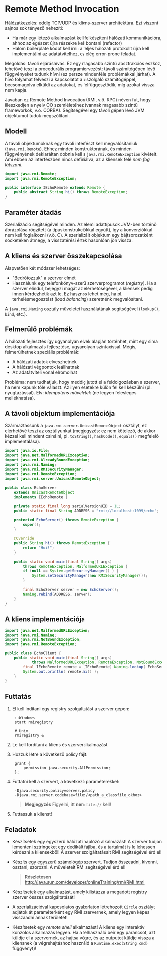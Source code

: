 # Remote Method Invocation #
Hálózatkezelés: eddig TCP/UDP és kliens-szerver architektúra. Ezt viszont sajnos
sok tényező nehezíti:

* Ha már egy létező alkalmazást kell felkészíteni hálózati kommunikációra, ahhoz
  az egészet újra részekre kell bontani (refactor)
* Halom boilerplate kódot kell írni: a teljes hálózati protokollt újra kell
  implementálni az adatátvitelhez, ez elég error-prone feladat.

Megoldás: távoli eljáráshívás. Ez egy magasabb szintű absztrakciós eszköz,
lehetővé teszi a procedurális programtervezést: távoli számítógépen lévő
függvényeket tudunk hívni (ez persze mindenféle problémákkal járhat). A hívó
folyamat felveszi a kapcsolatot a kiszolgáló számítógéppel, becsomagolva elküldi
az adatokat, és felfüggesztődik, míg azokat vissza nem kapja.

Javaban ez Remote Method Invocation (RMI, v.ö. RPC) néven fut, hogy illeszkedjen
a nyelv OO szemléletéhez (vannak magasabb szintű frameworkok, v.ö. CORBA).
Segítségével egy távoli gépen lévő JVM objektumot tudok megszólítani.

## Modell ##
A távoli objektumoknak egy távoli interfészt kell megvalósítaniuk
(`java.rmi.Remote`). Ehhez minden konstruktorának, és minden függvényének
deklaráltan dobnia kell a `java.rmi.RemoteException` kivételt. Ami ebben az
interfészben nincs definiálva, az a kliensek felé *nem fog látszani*.

``` java
import java.rmi.Remote;
import java.rmi.RemoteException;

public interface IEchoRemote extends Remote {
    public abstract String hi() throws RemoteException;
}
```

## Paraméter átadás ##
Szerializáció segítségével minden. Az elemi adattípusok JVM-ben történő
ábrázolása rögzített (a típuskonstrukciókkal együtt), így a konverziókkal nem
kell foglalkozni (v.ö. C). A szerializált objektum egy bájtsorozatként
socketeken átmegy, a visszatérési érték hasonlóan jön vissza.

## A kliens és szerver összekapcsolása ##
Alapvetően két módszer lehetséges:

* "Bedrótozzuk" a szerver címét
* Használunk egy telefonkönyv-szerű szerverprogramot (*registry*). Ha a szerver
  elindul, bejegyzi magát az elérhetőségével, a kliensek pedig innen kérdezhetik
  azt le. Ez hasznos lehet még, ha pl. terhelésmegosztást (*load balancing*)
  szeretnénk megvalósítani.

A `java.rmi.Naming` osztály műveletei használatának segítségével (`lookup()`,
`bind`, etc.).

## Felmerülő problémák ##
A hálózati fejlesztés így ugyanolyan elvek alapján történhet, mint egy sima
desktop alkalmazás fejlesztése, ugyanolyan szintaxissal. Mégis, felmerülhetnek
speciális problémák:

* A hálózati adatok elveszhetnek
* A hálózati végpontok leállhatnak
* Az adatátviteli vonal elromolhat

Probléma: nem tudhatjuk, hogy meddig jutott el a feldolgozásban a szerver, ha
nem kapunk tőle választ. Az ilyen esetekre külön fel kell készülni (pl.
nyugtázással). Elv: *idempotens műveletek* (ne legyen felesleges mellékhatása).

## A távoli objektum implementációja ##
Származtassunk a `java.rmi.server.UnicastRemoteObject` osztályt, ez elérhetővé
teszi az osztályunkat (megjegyzés: ez nem kötelező, de akkor kézzel kell mindent
csinálni, pl. `toString()`, `hashCode()`, `equals()` megfelelő implementálása). 

``` java
import java.io.File;
import java.net.MalformedURLException;
import java.rmi.AlreadyBoundException;
import java.rmi.Naming;
import java.rmi.RMISecurityManager;
import java.rmi.RemoteException;
import java.rmi.server.UnicastRemoteObject;
	
public class EchoServer
	extends UnicastRemoteObject
	implements IEchoRemote {

	private static final long serialVersionUID = 1L;
	public static final String ADDRESS = "rmi://localhost:1099/echo";

	protected EchoServer() throws RemoteException {
		super();
	}
	
	@Override
	public String hi() throws RemoteException {
		return "Hoi!";
	}
	    
	public static void main(final String[] args)
		throws RemoteException, MalformedURLException {
		if (null == System.getSecurityManager() ) {
			System.setSecurityManager(new RMISecurityManager());
		}
	        
		final EchoServer server = new EchoServer();
		Naming.rebind(ADDRESS, server);
	}
}
```

## A kliens implementációja ##
``` java
import java.net.MalformedURLException;
import java.rmi.Naming;
import java.rmi.NotBoundException;
import java.rmi.RemoteException;

public class EchoClient {
	public static void main(final String[] args)
			throws MalformedURLException, RemoteException, NotBoundException {
		final IEchoRemote remote = (IEchoRemote) Naming.lookup( EchoServer.ADDRESS );
		System.out.println( remote.hi() );
	}
}
```

## Futtatás ##
1. El kell indítani egy registry szolgáltatást a szerver gépen:
	
		::Windows
		start rmiregistry 
		
		# Unix
		rmiregistry &

2. Le kell fordítani a kliens és szerveralkalmazást
3. Hozzuk létre a következő policy fájlt:

		grant {
		    permission java.security.AllPermission;
		};

4. Futtatni kell a szervert, a következő paraméterekkel:

		-Djava.security.policy=server.policy
		-Djava.rmi.server.codebase=file:/<path_a_classfile_okhoz>

   > **Megjegyzés** Figyelni, itt **nem** `file://` kell!

5. Futtassuk a klienst!

## Feladatok ##
* Készítsetek egy egyszerű hálózati naplózó alkalmazást! A szerver tudjon
  lementeni sztringeket egy dedikált fájlba, és a tartalmát is le lehessen
  kérdezni a kliensekből! A szerver szolgáltatásait RMI segítségével érd el!

* Készíts egy egyszerű számológép szervert. Tudjon összeadni, kivonni, osztani,
  szorozni. A műveleteit RMI segítségével érd el!

	> **Részletesen** <http://java.sun.com/developer/onlineTraining/rmi/RMI.html>

* Készítsetek egy alkalmazást, amely kilistázza a megadott registry szerver
  összes szolgáltatását!

* A szerializációval kapcsolatos gyakorlaton létrehozott `Circle` osztályt
  adjátok át paraméterként egy RMI szervernek, amely legyen képes visszaadni
  annak területét!

* Készítsetek egy *remote shell* alkalmazást! A kliens egy interaktív konzolos
  alkalmazás legyen. Ha a felhasználó beír egy parancsot, azt küldje el a
  szervernek, az hajtsa végre, és az outputot küldje vissza a kliensnek (a
  végrehajtáshoz használd a `Runtime.exec(String cmd)` függvényt)!
